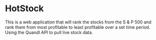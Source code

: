 # HotStock
This is a web application that will rank the stocks from the S &amp; P 500 and rank them from most profitable to least profitable over a set time period. Using the Quandl API to pull live stock data.

